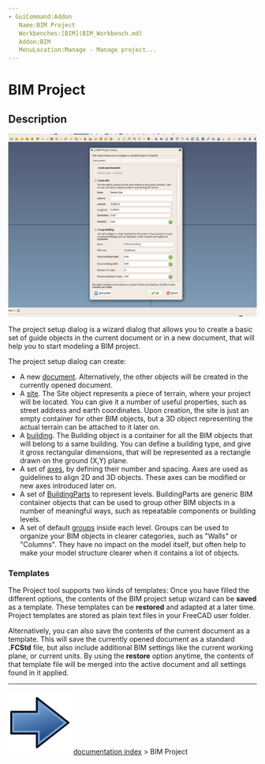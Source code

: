 ```yaml
---
- GuiCommand:Addon
   Name:BIM Project
   Workbenches:[BIM](BIM_Workbench.md)
   Addon:BIM
   MenuLocation:Manage - Manage project...
---
```


# BIM Project

## Description

<img alt="" src=images/BIM_project_screenshot.png  style="width:1024px;">

The project setup dialog is a wizard dialog that allows you to create a basic set of guide objects in the current document or in a new document, that will help you to start modeling a BIM project.

The project setup dialog can create:

-   A new [document](Document_structure.md). Alternatively, the other objects will be created in the currently opened document.
-   A [site](Arch_Site.md). The Site object represents a piece of terrain, where your project will be located. You can give it a number of useful properties, such as street address and earth coordinates. Upon creation, the site is just an empty container for other BIM objects, but a 3D object representing the actual terrain can be attached to it later on.
-   A [building](Arch_Building.md). The Building object is a container for all the BIM objects that will belong to a same building. You can define a building type, and give it gross rectangular dimensions, that will be represented as a rectangle drawn on the ground (X,Y) plane.
-   A set of [axes](Arch_Axis.md), by defining their number and spacing. Axes are used as guidelines to align 2D and 3D objects. These axes can be modified or new axes introduced later on.
-   A set of [BuildingParts](Arch_BuildingPart.md) to represent levels. BuildingParts are generic BIM container objects that can be used to group other BIM objects in a number of meaningful ways, such as repeatable components or building levels.
-   A set of default [groups](Std_Group.md) inside each level. Groups can be used to organize your BIM objects in clearer categories, such as \"Walls\" or \"Columns\". They have no impact on the model itself, but often help to make your model structure clearer when it contains a lot of objects.

### Templates

The Project tool supports two kinds of templates: Once you have filled the different options, the contents of the BIM project setup wizard can be **saved** as a template. These templates can be **restored** and adapted at a later time. Project templates are stored as plain text files in your FreeCAD user folder.

Alternatively, you can also save the contents of the current document as a template. This will save the currently opened document as a standard **.FCStd** file, but also include additional BIM settings like the current working plane, or current units. By using the **restore** option anytime, the contents of that template file will be merged into the active document and all settings found in it applied.



---
![](images/Button_right.svg) [documentation index](../README.md) > BIM Project
